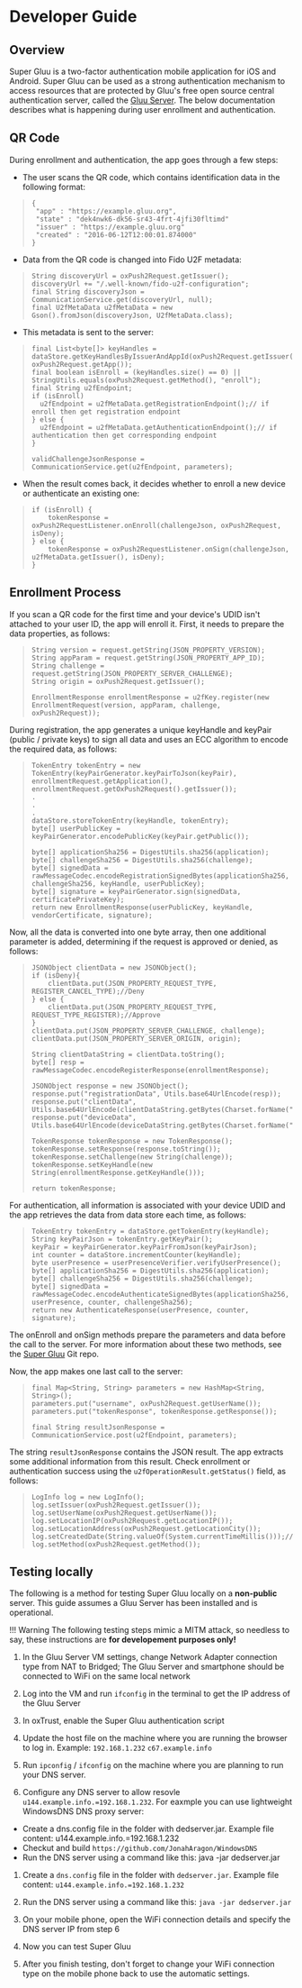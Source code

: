 # Developer Guide

## Overview
Super Gluu is a two-factor authentication mobile application for iOS and Android. Super Gluu can be used as a strong authentication mechanism to access resources that are protected by Gluu's free open source central authentication server, called the [Gluu Server](https://gluu.org/gluu-server). The below documentation describes what is happening during user enrollment and authentication. 

## QR Code
During enrollment and authentication, the app goes through a few steps:
  
  - The user scans the QR code, which contains identification data in the following format:
  
  > ``` 
  > {
  >  "app" : "https://example.gluu.org",
  >  "state" : "dek4nwk6-dk56-sr43-4frt-4jfi30fltimd"
  >  "issuer" : "https://example.gluu.org"
  >  "created" : "2016-06-12T12:00:01.874000"
  > }
  > ``` 
  
  - Data from the QR code is changed into Fido U2F metadata:
  
  > ```  
  > String discoveryUrl = oxPush2Request.getIssuer();
  > discoveryUrl += "/.well-known/fido-u2f-configuration";
  > final String discoveryJson = CommunicationService.get(discoveryUrl, null);
  > final U2fMetaData u2fMetaData = new Gson().fromJson(discoveryJson, U2fMetaData.class);
  > ```
  
  - This metadata is sent to the server:
  
  > ``` 
  > final List<byte[]> keyHandles = dataStore.getKeyHandlesByIssuerAndAppId(oxPush2Request.getIssuer(),
  > oxPush2Request.getApp());
  > final boolean isEnroll = (keyHandles.size() == 0) || StringUtils.equals(oxPush2Request.getMethod(), "enroll");
  > final String u2fEndpoint;
  > if (isEnroll) 
  >   u2fEndpoint = u2fMetaData.getRegistrationEndpoint();// if enroll then get registration endpoint
  > } else {
  >   u2fEndpoint = u2fMetaData.getAuthenticationEndpoint();// if authentication then get corresponding endpoint
  > }
  >
  > validChallengeJsonResponse = CommunicationService.get(u2fEndpoint, parameters);
  > ``` 
  
  - When the result comes back, it decides whether to enroll a new device or authenticate an existing one:
  
  > ``` 
  > if (isEnroll) {
  >     tokenResponse = oxPush2RequestListener.onEnroll(challengeJson, oxPush2Request, isDeny);
  > } else {
  >     tokenResponse = oxPush2RequestListener.onSign(challengeJson, u2fMetaData.getIssuer(), isDeny);
  > }
  > ``` 
        
## Enrollment Process
  
If you scan a QR code for the first time and your device's UDID isn't attached to your user ID, the app will enroll it. First, it needs to prepare the data properties, as follows:
  
  > ``` 
  > String version = request.getString(JSON_PROPERTY_VERSION);
  > String appParam = request.getString(JSON_PROPERTY_APP_ID);
  > String challenge = request.getString(JSON_PROPERTY_SERVER_CHALLENGE);
  > String origin = oxPush2Request.getIssuer();
  >
  > EnrollmentResponse enrollmentResponse = u2fKey.register(new EnrollmentRequest(version, appParam, challenge, oxPush2Request));
  > ``` 
  
During registration, the app generates a unique keyHandle and keyPair (public / private keys) to sign all data and uses an ECC algorithm to encode the required data, as follows:
  
  > ``` 
  > TokenEntry tokenEntry = new TokenEntry(keyPairGenerator.keyPairToJson(keyPair), enrollmentRequest.getApplication(), enrollmentRequest.getOxPush2Request().getIssuer());
  > .
  > .
  > .
  > dataStore.storeTokenEntry(keyHandle, tokenEntry);
  > byte[] userPublicKey = keyPairGenerator.encodePublicKey(keyPair.getPublic());
  >
  > byte[] applicationSha256 = DigestUtils.sha256(application);
  > byte[] challengeSha256 = DigestUtils.sha256(challenge);
  > byte[] signedData = rawMessageCodec.encodeRegistrationSignedBytes(applicationSha256, challengeSha256, keyHandle, userPublicKey);
  > byte[] signature = keyPairGenerator.sign(signedData, certificatePrivateKey);
  > return new EnrollmentResponse(userPublicKey, keyHandle, vendorCertificate, signature);
  > ``` 

Now, all the data is converted into one byte array, then one additional parameter is added, determining if the request is approved or denied, as follows:
  
  > ```
  > JSONObject clientData = new JSONObject();
  > if (isDeny){
  >     clientData.put(JSON_PROPERTY_REQUEST_TYPE, REGISTER_CANCEL_TYPE);//Deny
  > } else {
  >     clientData.put(JSON_PROPERTY_REQUEST_TYPE, REQUEST_TYPE_REGISTER);//Approve
  > }
  > clientData.put(JSON_PROPERTY_SERVER_CHALLENGE, challenge);
  > clientData.put(JSON_PROPERTY_SERVER_ORIGIN, origin);
  >
  > String clientDataString = clientData.toString();
  > byte[] resp = rawMessageCodec.encodeRegisterResponse(enrollmentResponse);
  >  
  > JSONObject response = new JSONObject();
  > response.put("registrationData", Utils.base64UrlEncode(resp));
  > response.put("clientData", Utils.base64UrlEncode(clientDataString.getBytes(Charset.forName("ASCII"))));
  > response.put("deviceData", Utils.base64UrlEncode(deviceDataString.getBytes(Charset.forName("ASCII"))));
  >
  > TokenResponse tokenResponse = new TokenResponse();
  > tokenResponse.setResponse(response.toString());
  > tokenResponse.setChallenge(new String(challenge));
  > tokenResponse.setKeyHandle(new String(enrollmentResponse.getKeyHandle()));
  >
  > return tokenResponse;
  > ```

For authentication, all information is associated with your device UDID and the app retrieves the data from data store each time, as follows:
  
  > ```
  > TokenEntry tokenEntry = dataStore.getTokenEntry(keyHandle);
  > String keyPairJson = tokenEntry.getKeyPair();
  > keyPair = keyPairGenerator.keyPairFromJson(keyPairJson);
  > int counter = dataStore.incrementCounter(keyHandle);
  > byte userPresence = userPresenceVerifier.verifyUserPresence();
  > byte[] applicationSha256 = DigestUtils.sha256(application);
  > byte[] challengeSha256 = DigestUtils.sha256(challenge);
  > byte[] signedData = rawMessageCodec.encodeAuthenticateSignedBytes(applicationSha256, userPresence, counter, challengeSha256);
  > return new AuthenticateResponse(userPresence, counter, signature);
  > ```

The onEnroll and onSign methods prepare the parameters and data before the call to the server. For more information about these two methods, see the [Super Gluu](https://github.com/GluuFederation/oxPush3) Git repo.
  
Now, the app makes one last call to the server:
  
  > ```
  > final Map<String, String> parameters = new HashMap<String, String>();
  > parameters.put("username", oxPush2Request.getUserName());
  > parameters.put("tokenResponse", tokenResponse.getResponse());
  > 
  > final String resultJsonResponse = CommunicationService.post(u2fEndpoint, parameters);
  > ```
  
The string `resultJsonResponse` contains the JSON result. The app extracts some additional information from this result. Check enrollment or authentication success using the `u2fOperationResult.getStatus()` field, as follows:
  
  > ``` 
  > LogInfo log = new LogInfo();
  > log.setIssuer(oxPush2Request.getIssuer());
  > log.setUserName(oxPush2Request.getUserName());
  > log.setLocationIP(oxPush2Request.getLocationIP());
  > log.setLocationAddress(oxPush2Request.getLocationCity());
  > log.setCreatedDate(String.valueOf(System.currentTimeMillis()));//oxPush2Request.getCreated());
  > log.setMethod(oxPush2Request.getMethod());
  > ```

## Testing locally 

The following is a method for testing Super Gluu locally on a **non-public** server. This guide assumes a Gluu Server has been installed and is operational. 

!!! Warning 
    The following testing steps mimic a MITM attack, so needless to say, these instructions are **for developement purposes only!**

1. In the Gluu Server VM settings, change Network Adapter connection type from NAT to Bridged; The Gluu Server and smartphone should be connected to WiFi on the same local network

1. Log into the VM and run `ifconfig` in the terminal to get the IP address of the Gluu Server

1. In oxTrust, enable the Super Gluu authentication script 

1. Update the host file on the machine where you are running the browser to log in. Example: `192.168.1.232`	`c67.example.info`

1. Run `ipconfig` / `ifconfig` on the machine where you are planning to run your DNS server.

1. Configure any DNS server to allow resovle `u144.example.info.=192.168.1.232`. For eaxmple you can use lightweight WindowsDNS DNS proxy server: 

  - Create a dns.config file in the folder with dedserver.jar. Example file content: u144.example.info.=192.168.1.232
  - Checkut and build `https://github.com/JonahAragon/WindowsDNS`
  - Run the DNS server using a command like this: java -jar dedserver.jar

1. Create a `dns.config` file in the folder with `dedserver.jar`. Example file content: `u144.example.info.=192.168.1.232`

1. Run the DNS server using a command like this: `java -jar dedserver.jar`

1. On your mobile phone, open the WiFi connection details and specify the DNS server IP from step 6

1. Now you can test Super Gluu

1. After you finish testing, don't forget to change your WiFi connection type on the mobile phone back to use the automatic settings.
